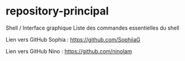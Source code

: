 # repository-principal
Shell / Interface graphique Liste des commandes essentielles du shell

Lien vers GitHub Sophia : https://github.com/SophiiaG

Lien vers GitHub Nino : https://github.com/ninolam
